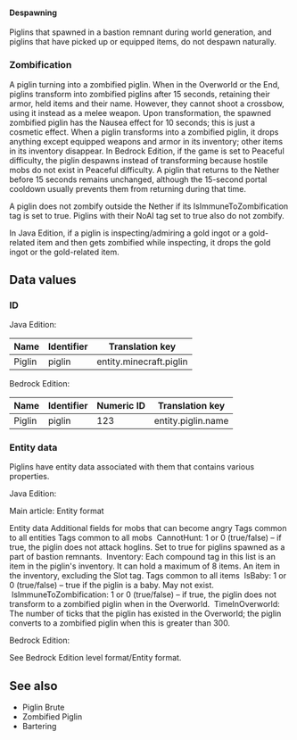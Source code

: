 #### Despawning
Piglins that spawned in a bastion remnant during world generation, and piglins that have picked up or equipped items, do not despawn naturally.

### Zombification
A piglin turning into a zombified piglin.
When in the Overworld or the End, piglins transform into zombified piglins after 15 seconds, retaining their armor, held items and their name. However, they cannot shoot a crossbow, using it instead as a melee weapon. Upon transformation, the spawned zombified piglin has the Nausea effect for 10 seconds; this is just a cosmetic effect. When a piglin transforms into a zombified piglin, it drops anything except equipped weapons and armor in its inventory; other items in its inventory disappear. In Bedrock Edition, if the game is set to Peaceful difficulty, the piglin despawns instead of transforming because hostile mobs do not exist in Peaceful difficulty. A piglin that returns to the Nether before 15 seconds remains unchanged, although the 15-second portal cooldown usually prevents them from returning during that time.

A piglin does not zombify outside the Nether if its IsImmuneToZombification tag is set to true. Piglins with their NoAI tag set to true also do not zombify.

In Java Edition, if a piglin is inspecting/admiring a gold ingot or a gold-related item and then gets zombified while inspecting, it drops the gold ingot or the gold-related item.

## Data values
### ID
Java Edition:

| Name   | Identifier | Translation key         |
|--------|------------|-------------------------|
| Piglin | piglin     | entity.minecraft.piglin |

Bedrock Edition:

| Name   | Identifier | Numeric ID | Translation key    |
|--------|------------|------------|--------------------|
| Piglin | piglin     | 123        | entity.piglin.name |

### Entity data
Piglins have entity data associated with them that contains various properties.

Java Edition:

Main article: Entity format

 Entity data
Additional fields for mobs that can become angry
Tags common to all entities
Tags common to all mobs
 CannotHunt: 1 or 0 (true/false) – if true, the piglin does not attack hoglins. Set to true for piglins spawned as a part of bastion remnants.
 Inventory: Each compound tag in this list is an item in the piglin's inventory. It can hold a maximum of 8 items.
 An item in the inventory, excluding the Slot tag.
Tags common to all items
 IsBaby: 1 or 0 (true/false) – true if the piglin is a baby. May not exist.
 IsImmuneToZombification: 1 or 0 (true/false) – if true, the piglin does not transform to a zombified piglin when in the Overworld.
 TimeInOverworld: The number of ticks that the piglin has existed in the Overworld; the piglin converts to a zombified piglin when this is greater than 300.

Bedrock Edition:

See Bedrock Edition level format/Entity format.
## See also
- Piglin Brute
- Zombified Piglin
- Bartering


